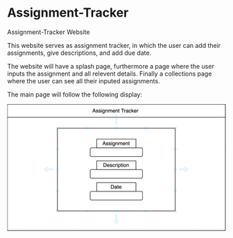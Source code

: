 # Assignment-Tracker
Assignment-Tracker Website

This website serves as assignment tracker, in which the user can add their assignments, give descriptions, and add due date. 

The website will have a splash page, furthermore a page where the user inputs the assignment and all relevent details. Finally a collections page where the user can see all their inputed assignments. 

The main page will follow the following display: 

![Visual Of Site](public/images/visual.png)

